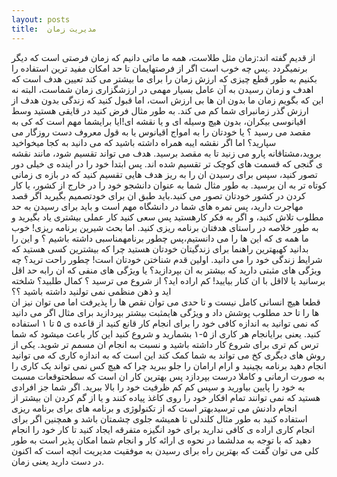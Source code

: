 ```yaml
---
layout: posts
title:  مدیریت زمان
---
```



از قدیم گفته اند:زمان مثل طلاست، همه ما ماثی دانیم که زمان فرصتی است که دیگر برنمیگردد .پس چه خوب است اگر از
 فرصتهایمان تا حد امکان مفید ترین استفاده را بکنیم
به طور قطع چیزی که ارزش زمان را برای ما بیشتر می کند تعیین هدف است که اهدف  و زمان رسیدن به آن عامل بسیار مهمی در ارزشگزاری زمان  شماست، البته نه این که بگویم زمان ما بدون ان ها بی ارزش است، اما قبول کنید که زندگی بدون هدف از ارزش گذر زمانبرای شما کم می کند. به طور مثال فرض کنید  در  قایقی هستید وسط اقیانوسی بیکران، بدون هیچ وسیله ای و  یا نقشه ای!ایا برایشما مهم است که کی به مقصد می رسید ؟ یا خودتان را به امواج اقیانوس یا به قول معروف دست روزگار می سپارید؟ اما اگر نقشه ایبه همراه داشته باشید که می دانید به کجا میخواخید بروید،مشتاقانه پارو می زنید تا به مقصد برسید. 
 هدف می تواند تقسیم شود، مانند نقشه ی گنجی که قسمت های کوچک تر تقسیم شده اند.
پس ابتدا خود را در اینده ی خیلی دور تصور کنید، 
سپس برای رسیدن ان را به ریز هدف هایی تقسیم کنید که در بازه ی زمانی کوتاه تر به ان برسید. 
به طور مثال شما به عنوان دانشجو خود را در خارج از کشور، یا کار کردن در کشور خودتان تصور می کنید.باید طبق ان برای خودتصمیم بگیرید 
اگر قصد مهاجرت دارید، پس نمره های شما در دانشگاه مهم است  و باید برای رسیدن به حد مطلوب تلاش کنید، و اگر به فکر کارهستید پس سعی کنید کار عملی بیشتری یاد بگیرید و به طور خلاصه در راستای هدفتان برنامه ریزی کنید.
اما بحث شیرین برنامه ریزی! خوب ما همه ی که این ها را می دانستیم،پس چطور برنامهمناسبی داشته باشیم ؟ و این را بدانید کهبهترین راهنما برای زندگیتان خودتان هستید چرا که بیشترین کسی هستید که شرایط زندگی  خود را می دانید. 
اولین قدم شناختن خودتان است! چطور راحت ترید؟ چه ویژگی های مثبتی دارید که بیشتر به ان بپردازید؟ یا ویژگی های منفی که ان رابه حد اقل برسانید یا لااقل با ان کنار بیایید! 
کم اراده اید؟ از شروع می ترسید ؟ کمال طلبید؟ 
 شلخته اید و ذهن منظمی نمی تولنید داشته باشید ؟؟  
قطعا هیچ انسانی کامل نیست  و تا حدی می توان نقص ها را پذیرفت اما می توان نیز ان ها را تا حد مطلوب پوشش داد و ویژگی هایمثبت بیشتر بپردازید
برای مثال اگر می دانید که نمی توانید به اندازه کافی خود را برای انجام کار قانع کنید از قاعده ی ۵  تا ۱ استفاده کنید. یعنی برایانجام هر کاری از ۵-۱ بشمارید و شروع کنید 
این کار باعث میشود که شما  ترس کم تری برای شروع کار داشته باشید و نسبت به انجام ان مسمم تر شوید. 
یکی از روش های دیگری کخ می تواند به شما کمک کند این است که به اندازه کاری که می توانید انجام دهید برنامه بچینید و ارام ارامان را جلو ببرید چرا که هیچ کس  نمی تواند یک کاری را به صورت ارمانی و کاملا درست بپردازد پس بهترین کار ان است که سطحتوقعات مسبت به خود را پایین بیاورید و سپس کم کم ظرفیت خود را بالا ببرید. 
اگر شما جز افرادی هستید که نمی توانند تمام افکار خود را روی کاغذ پیاده کنند و یا از گم کردن ان بیشتر از انجام دادنش می ترسیدبهتر است که از تکنولوژی و برنامه های برای برنامه ریزی استفاده کنید به طور مثال کلندلی تا همیشه جلوی چشمتان باشد 
و همچنین اگر برای انجام کاری اراده ی کافی ندارید برای خود انگیزه متفرقه  ایجاد کنید تا کار خود را انجام دهید که با توجه به مدلشما در نحوه ی ارائه کار و انجام شما امکان پذیر است 
به طور کلی می توان گفت که بهترین راه برای رسیدن به موفقیت مدیریت انچه است که اکنون در دست دارید یعنی زمان.